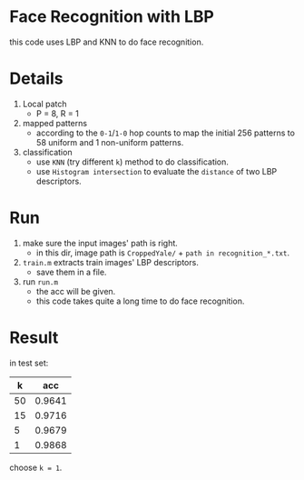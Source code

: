 # Face Recognition with LBP
this code uses LBP and KNN to do face recognition.

# Details
1. Local patch  
    * P = 8, R = 1
2. mapped patterns  
    * according to the `0-1`/`1-0` hop counts to map the initial 256 patterns to 58 uniform and 1 non-uniform patterns.
3. classification  
    * use `KNN` (try different `k`) method to do classification.
    * use `Histogram intersection` to evaluate the `distance` of two LBP descriptors.

# Run
1. make sure the input images' path is right.  
    * in this dir, image path is `CroppedYale/` + `path in recognition_*.txt`.
2. `train.m` extracts train images' LBP descriptors.
    * save them in a file.
3. run `run.m`  
    * the acc will be given.
    * this code takes quite a long time to do face recognition.

# Result
in test set:

k   | acc
--- | ---
50  | 0.9641
15  | 0.9716
5   | 0.9679
1   | 0.9868

choose `k = 1`.
